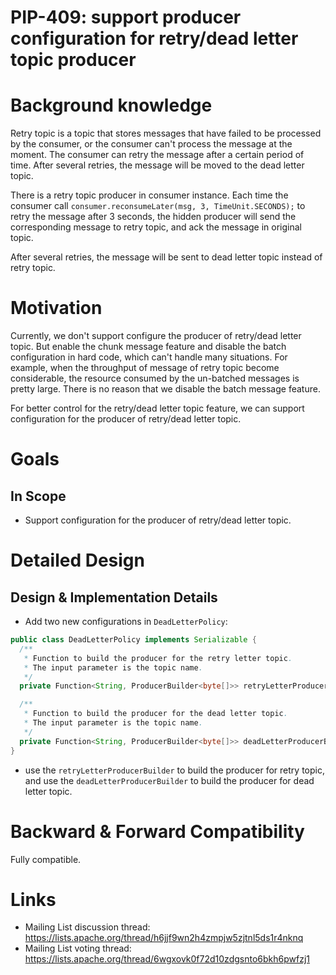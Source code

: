 
# PIP-409: support producer configuration for retry/dead letter topic producer

# Background knowledge

Retry topic is a topic that stores messages that have failed to be processed by the consumer, or the consumer can't process the message at the moment. 
The consumer can retry the message after a certain period of time. After several retries, the message will be moved to the dead letter topic.

There is a retry topic producer in consumer instance. Each time the consumer call `consumer.reconsumeLater(msg, 3, TimeUnit.SECONDS);` 
to retry the message after 3 seconds, the hidden producer will send the corresponding message to retry topic, and ack the message in original topic.

After several retries, the message will be sent to dead letter topic instead of retry topic.


# Motivation

Currently, we don't support configure the producer of retry/dead letter topic. But enable the chunk message feature
and disable the batch configuration in hard code, which can't handle many situations. For example, when the throughput 
of message of retry topic become considerable, the resource consumed by the un-batched messages is pretty large. 
There is no reason that we disable the batch message feature.

For better control for the retry/dead letter topic feature, we can support configuration for the producer of 
retry/dead letter topic.

# Goals

## In Scope

- Support configuration for the producer of retry/dead letter topic.


# Detailed Design

## Design & Implementation Details

- Add two new configurations in `DeadLetterPolicy`:
```java
public class DeadLetterPolicy implements Serializable {
  /**
   * Function to build the producer for the retry letter topic.
   * The input parameter is the topic name.
   */
  private Function<String, ProducerBuilder<byte[]>> retryLetterProducerBuilder;

  /**
   * Function to build the producer for the dead letter topic.
   * The input parameter is the topic name.
   */
  private Function<String, ProducerBuilder<byte[]>> deadLetterProducerBuilder;
}
```

- use the `retryLetterProducerBuilder` to build the producer for retry topic, and use the
`deadLetterProducerBuilder` to build the producer for dead letter topic.


# Backward & Forward Compatibility

Fully compatible.

# Links

<!--
Updated afterwards
-->
* Mailing List discussion thread: https://lists.apache.org/thread/h6jjf9wn2h4zmpjw5zjtnl5ds1r4nknq
* Mailing List voting thread: https://lists.apache.org/thread/6wgxovk0f72d10zdgsnto6bkh6pwfzj1

